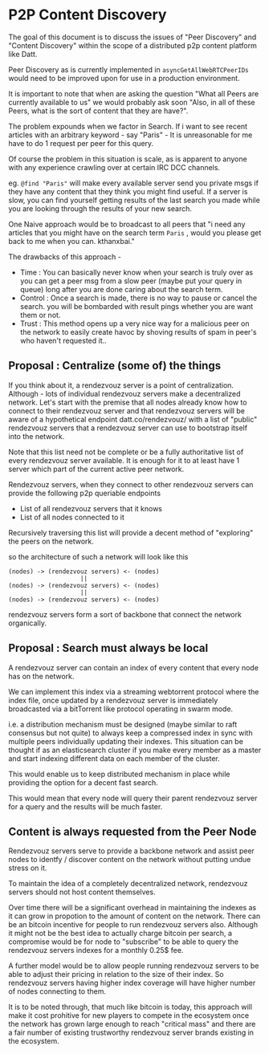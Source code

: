 P2P Content Discovery
=====================

The goal of this document is to discuss the issues of "Peer Discovery" and "Content Discovery" within the scope of a distributed p2p content platform like Datt.

Peer Discovery as is currently implemented in `asyncGetAllWebRTCPeerIDs` would need to be improved upon for use in a production environment.

It is important to note that when are asking the question "What all Peers are currently available to us" we would probably ask soon "Also, in all of these Peers, what is the sort of content that they are have?".

The problem expounds when we factor in Search. If i want to see recent articles with an arbitrary keyword - say "Paris" - It is unreasonable for me have to do 1 request per peer for this query.

Of course the problem in this situation is scale, as is apparent to anyone with any experience crawling over at certain IRC DCC channels.

eg. `@find "Paris"` will make every available server send you private msgs if they have any content that they think you might find useful. If a server is slow, you can find yourself getting results of the last search you made while you are looking through the results of your new search.

One Naive approach would be to broadcast to all peers that "i need any articles that you might have on the search term `Paris` , would you please get back to me when you can. kthanxbai." 

The drawbacks of this approach -
* Time : You can basically never know when your search is truly over as you can get a peer msg from a slow peer (maybe put your query in queue) long after you are done caring about the search term. 
* Control : Once a search is made, there is no way to pause or cancel the search. you will be bombarded with result pings whether you are want them or not.
* Trust : This method opens up a very nice way for a malicious peer on the network to easily create havoc by shoving results of spam in peer's who haven't requested it..

## Proposal : Centralize (some of) the things

If you think about it, a rendezvouz server is a point of centralization. 
Although - lots of individual rendezvouz servers make a decentralized network.
Let's start with the premise that all nodes already know how to connect to their rendezvouz server and that rendezvouz servers will be aware of a hypothetical endpoint datt.co/rendezvouz/ with a list of "public" rendezvouz servers that a rendezvouz server can use to bootstrap itself into the network.

Note that this list need not be complete or be a fully authoritative list of every rendezvouz server available. It is enough for it to at least have 1 server which part of the current active peer network.

Rendezvouz servers, when they connect to other rendezvouz servers can provide the following p2p queriable endpoints
* List of all rendezvouz servers that it knows
* List of all nodes connected to it

Recursively traversing this list will provide a decent method of "exploring" the peers on the network.

so the architecture of such a network will look like this

```
(nodes) -> (rendezvouz servers) <- (nodes)
                    ||
(nodes) -> (rendezvouz servers) <- (nodes)
                    ||
(nodes) -> (rendezvouz servers) <- (nodes)
```

rendezvouz servers form a sort of backbone that connect the network organically.

## Proposal : Search must always be local

A rendezvouz server can contain an index of every content that every node has on the network.

We can implement this index via a streaming webtorrent protocol where the index file, once updated by a rendezvouz server is immediately broadcasted via a  bitTorrent like protocol operating in swarm mode. 

i.e. a distribution mechanism must be designed (maybe similar to raft consensus but not quite) to always keep a compressed index in sync with multiple peers individually updating their indexes. This situation can be thought if as an elasticsearch cluster if you make every member as a master and start indexing different data on each member of the cluster.

This would enable us to keep distributed mechanism in place while providing the option for a decent fast search.

This would mean that every node will query their parent rendezvouz server for a query and the results will be much faster.

## Content is always requested from the Peer Node

Rendezvouz servers serve to provide a backbone network and assist peer nodes to identfy / discover content on the network without putting undue stress on it.

To maintain the idea of a completely decentralized network, rendezvouz servers should not host content themselves.

Over time there will be a significant overhead in maintaining the indexes as it can grow in propotion to the amount of content on the network. There can be an bitcoin incentive for people to run rendezvouz servers also. Although it might not be the best idea to actually charge bitcoin per search, a compromise would be for node to "subscribe" to be able to query the rendezvouz servers indexes for a monthly 0.25$ fee.

A further model would be to allow people running rendezvouz servers to be able to adjust their pricing in relation to the size of their index. So rendezvouz servers having higher index coverage will have higher number of nodes connecting to them.

It is to be noted through, that much like bitcoin is today, this approach will make it cost prohitive for new players to compete in the ecosystem once the network has grown large enough to reach "critical mass" and there are a fair number of existing trustworthy rendezvouz server brands existing in the ecosystem.
